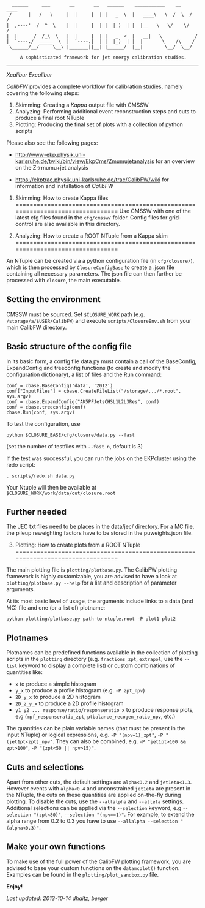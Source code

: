       ______     ___       __       __   ______    ___________    __    ____
     /      |   /   \     |  |     |  | |   _  \  |   ____\   \  /  \  /   /
    |  ,----'  /  ^  \    |  |     |  | |  |_)  | |  |__   \   \/    \/   /
    |  |      /  /_\  \   |  |     |  | |   _  <  |   __|   \            /
    |  `----./  _____  \  |  `----.|  | |  |_)  | |  |       \    /\    /
     \______/__/     \__\ |_______||__| |______/  |__|        \__/  \__/
    
         A sophisticated framework for jet energy calibration studies.

--------------------------------------------------------------------------------

*Xcalibur Excalibur*

*CalibFW* provides a complete workflow for calibration studies, namely covering
the following steps:

   1. Skimming: Creating a *Kappa* output file with CMSSW
   2. Analyzing: Performing additional event reconstruction steps and cuts
      to produce a final root NTuple
   3. Plotting: Producing the final set of plots with a collection of python
      scripts

Please also see the following pages:

- http://www-ekp.physik.uni-karlsruhe.de/twiki/bin/view/EkpCms/Zmumujetanalysis
  for an overview on the Z->mumu+jet analysis

- https://ekptrac.physik.uni-karlsruhe.de/trac/CalibFW/wiki
  for information and installation of *CalibFW*


1. Skimming: How to create Kappa files
================================================================================
Use CMSSW with one of the latest cfg files found in the `cfg/cmssw/` folder.
Config files for grid-control are also available in this directory.


2. Analyzing: How to create a ROOT NTuple from a Kappa skim
================================================================================

An NTuple can be created via a python configuration file (in `cfg/closure/`), which
is then processed by `ClosureConfigBase` to create a .json file containing all necessary
parameters.  The json file can then further be processed with `closure`, the main
executable.


## Setting the environment
CMSSW must be sourced. Set `$CLOSURE_WORK` path (e.g. `/storage/a/$USER/CalibFW`)
and execute `scripts/ClosureEnv.sh` from your main CalibFW directory.


## Basic structure of the config file
In its basic form, a config file data.py must contain a call of the BaseConfig, 
ExpandConfig and treeconfig functions (to create and modify the configuration
dictionary), a list of files and the Run command:

    conf = cbase.BaseConfig('data', '2012')
    conf["InputFiles"] = cbase.CreateFileList("/storage/.../*.root", sys.argv)
    conf = cbase.ExpandConfig("AK5PFJetsCHSL1L2L3Res", conf)
    conf = cbase.treeconfig(conf)
    cbase.Run(conf, sys.argv)

To test the configuration, use

    python $CLOSURE_BASE/cfg/closure/data.py --fast

(set the number of testfiles with `--fast n`, default is 3)

If the test was successful, you can run the jobs on the EKPcluster using the 
redo script:

    . scripts/redo.sh data.py

Your Ntuple will then be available at `$CLOSURE_WORK/work/data/out/closure.root`

## Further needed
The JEC txt files need to be places in the data/jec/ directory. For a MC file,
the pileup reweighting factors have to be stored in the puweights.json file.


3. Plotting: How to create plots from a ROOT NTuple
================================================================================

The main plotting file is `plotting/plotbase.py`. The CalibFW plotting framework
is highly customizable, you are advised to have a look at 
`plotting/plotbase.py --help` for a list and description of parameter arguments.

At its most basic level of usage, the arguments include links to a data (and MC) 
file and one (or a list of) plotname:

    python plotting/plotbase.py path-to-ntuple.root -P plot1 plot2


## Plotnames
Plotnames can be predefined functions available in the collection of plotting 
scripts in the `plotting` directory (e.g. `fractions_zpt`, `extrapol`, use the
`--list` keyword to display a complete list) or custom combinations of
quantities like:

- `x`  to produce a simple histogram
- `y_x` to produce a profile histogram (e.g. `-P zpt_npv`)
- `2D_y_x` to produce a 2D histogram
- `2D_z_y_x` to produce a 2D profile histogram
- `y1_y2_..._response/ratio/responseratio_x` to produce response plots,
  e.g (`mpf_responseratio_zpt`, `ptbalance_recogen_ratio_npv`, etc.)

The quantities can be plain variable names (that must be present in the input
NTuple) or logical expressions, e.g. `-P "(npv=1)_zpt"`, `-P "(jet1pt<zpt)_npv"`.
They can also be combined, e.g. `-P "jet1pt>100 && zpt>100"`,
 `-P "(zpt<50 || npv>15)"`.


## Cuts and selections
Apart from other cuts, the default settings are `alpha<0.2` and `jet1eta<1.3`.
However events with `alpha<0.4` and unconstrained `jet1eta` are present in the NTuple,
the cuts on these quantities are applied on-the-fly during plotting. To disable
the cuts, use the `--allalpha` and `--alleta` settings.
Additional selections can be applied via the `--selection` keyword,
e.g `--selection "(zpt<80)"`, `--selection "(npv==1)"`.
For example, to extend the alpha range from 0.2 to 0.3 you have to use
`--allalpha --selection "(alpha<0.3)"`.


## Make your own functions
To make use of the full power of the CalibFW plotting framework, you are advised
to base your custom functions on the `datamcplot()` function. Examples can be
found in the `plotting/plot_sandbox.py` file.


**Enjoy!**


*Last updated: 2013-10-14 dhaitz, berger*

